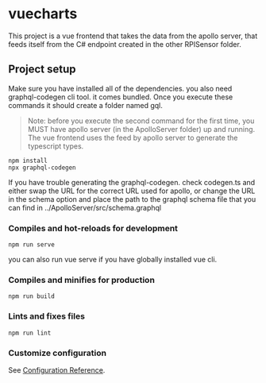 # vuecharts
This project is a vue frontend that takes the data from the apollo server, that feeds itself from the C# endpoint created in the other RPISensor folder.

## Project setup
Make sure you have installed all of the dependencies. you also need graphql-codegen cli tool. it comes bundled. 
Once you execute these commands it should create a folder named gql. 
> Note: before you execute the second command for the first time, you MUST have apollo server (in the ApolloServer folder) up and running. The vue frontend 
uses the feed by apollo server to generate the typescript types.
```
npm install
npx graphql-codegen

```
If you have trouble generating the graphql-codegen. check codegen.ts and either swap the URL for the correct URL used for apollo, or change the URL in the schema option
and place the path to the graphql schema file that you can find in  ../ApolloServer/src/schema.graphql

### Compiles and hot-reloads for development
```
npm run serve
```
you can also run vue serve if you have globally installed vue cli.

### Compiles and minifies for production
```
npm run build
```

### Lints and fixes files
```
npm run lint
```

### Customize configuration
See [Configuration Reference](https://cli.vuejs.org/config/).

